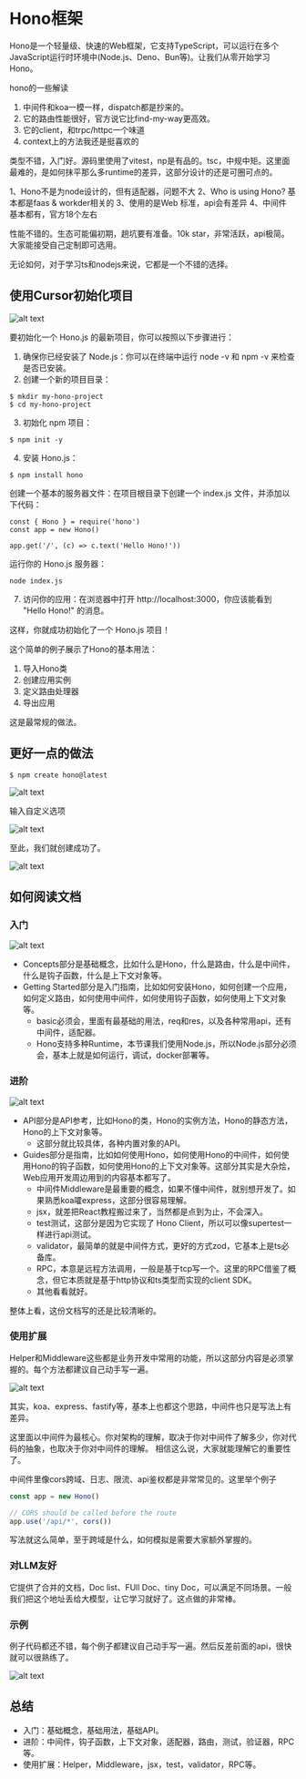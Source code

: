 # Hono框架

Hono是一个轻量级、快速的Web框架，它支持TypeScript，可以运行在多个JavaScript运行时环境中(Node.js、Deno、Bun等)。让我们从零开始学习Hono。

hono的一些解读

1. 中间件和koa一模一样，dispatch都是抄来的。
2. 它的路由性能很好，官方说它比find-my-way更高效。
3. 它的client，和trpc/httpc一个味道
4. context上的方法我还是挺喜欢的

类型不错，入门好。源码里使用了vitest，np是有品的。tsc，中规中矩。这里面最难的，是如何抹平那么多runtime的差异，这部分设计的还是可圈可点的。

1、Hono不是为node设计的，但有适配器，问题不大
2、Who is using Hono? 基本都是faas & workder相关的
3、使用的是Web 标准，api会有差异
4、中间件 基本都有，官方18个左右

性能不错的。生态可能偏初期，趟坑要有准备。10k star，非常活跃，api极简。大家能接受自己定制即可选用。

无论如何，对于学习ts和nodejs来说，它都是一个不错的选择。

## 使用Cursor初始化项目

![alt text](./img/cursor-init.png)

要初始化一个 Hono.js 的最新项目，你可以按照以下步骤进行：

1. 确保你已经安装了 Node.js：你可以在终端中运行 node -v 和 npm -v 来检查是否已安装。
2. 创建一个新的项目目录：

```
$ mkdir my-hono-project
$ cd my-hono-project
```
3. 初始化 npm 项目：

```
$ npm init -y
```
4. 安装 Hono.js：

```
$ npm install hono
```

创建一个基本的服务器文件：在项目根目录下创建一个 index.js 文件，并添加以下代码：

```
const { Hono } = require('hono')
const app = new Hono()

app.get('/', (c) => c.text('Hello Hono!'))
```

运行你的 Hono.js 服务器：

```
node index.js
```

7. 访问你的应用：在浏览器中打开 http://localhost:3000，你应该能看到 "Hello Hono!" 的消息。

这样，你就成功初始化了一个 Hono.js 项目！

这个简单的例子展示了Hono的基本用法：

1. 导入Hono类
2. 创建应用实例
3. 定义路由处理器
4. 导出应用

这是最常规的做法。

## 更好一点的做法

```
$ npm create hono@latest
```

![alt text](./img/2.png)

输入自定义选项

![alt text](img/3.png)

至此，我们就创建成功了。

![alt text](img/4.png)

## 如何阅读文档

### 入门

![alt text](img/doc1.png)

- Concepts部分是基础概念，比如什么是Hono，什么是路由，什么是中间件，什么是钩子函数，什么是上下文对象等。
- Getting Started部分是入门指南，比如如何安装Hono，如何创建一个应用，如何定义路由，如何使用中间件，如何使用钩子函数，如何使用上下文对象等。
  - basic必须会，里面有最基础的用法，req和res，以及各种常用api，还有中间件，适配器。
  - Hono支持多种Runtime，本节课我们使用Node.js，所以Node.js部分必须会，基本上就是如何运行，调试，docker部署等。

### 进阶

![alt text](img/doc2.png)

- API部分是API参考，比如Hono的类，Hono的实例方法，Hono的静态方法，Hono的上下文对象等。
  - 这部分就比较具体，各种内置对象的API。
- Guides部分是指南，比如如何使用Hono，如何使用Hono的中间件，如何使用Hono的钩子函数，如何使用Hono的上下文对象等。这部分其实是大杂烩，Web应用开发周边用到的内容基本都写了。
  - 中间件Middleware是最重要的概念，如果不懂中间件，就别想开发了。如果熟悉koa嚯express，这部分很容易理解。
  - jsx，就差把React教程搬过来了，当然都是点到为止，不会深入。
  - test测试，这部分是因为它实现了 Hono Client，所以可以像supertest一样进行api测试。
  - validator，最简单的就是中间件方式，更好的方式zod，它基本上是ts必备库。
  - RPC，本意是远程方法调用，一般是基于tcp写一个。这里的RPC借鉴了概念，但它本质就是基于http协议和ts类型而实现的client SDK。
  - 其他看看就好。

整体上看，这份文档写的还是比较清晰的。

### 使用扩展

Helper和Middleware这些都是业务开发中常用的功能，所以这部分内容是必须掌握的。每个方法都建议自己动手写一遍。

![alt text](img/doc3.png)

其实，koa、express、fastify等，基本上也都这个思路，中间件也只是写法上有差异。

这里面以中间件为最核心。你对架构的理解，取决于你对中间件了解多少，你对代码的抽象，也取决于你对中间件的理解。
相信这么说，大家就能理解它的重要性了。

中间件里像cors跨域、日志、限流、api鉴权都是非常常见的。这里举个例子

```js
const app = new Hono()

// CORS should be called before the route
app.use('/api/*', cors())
```

写法就这么简单，至于跨域是什么，如何模拟是需要大家额外掌握的。

### 对LLM友好

它提供了合并的文档，Doc list、FUll Doc、tiny Doc，可以满足不同场景。一般我们把这个地址丢给大模型，让它学习就好了。这点做的非常棒。

### 示例

例子代码都还不错，每个例子都建议自己动手写一遍。然后反差前面的api，很快就可以很熟练了。

![alt text](img/example.png)


## 总结

- 入门：基础概念，基础用法，基础API。
- 进阶：中间件，钩子函数，上下文对象，适配器，路由，测试，验证器，RPC等。
- 使用扩展：Helper，Middleware，jsx，test，validator，RPC等。